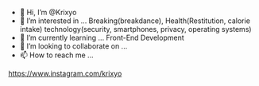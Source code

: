 - 👋 Hi, I’m @Krixyo
- 👀 I’m interested in ... Breaking(breakdance), Health(Restitution, calorie intake)  technology(security, smartphones, privacy, operating systems)
- 🌱 I’m currently learning ... Front-End Development
- 💞️ I’m looking to collaborate on ... 
- 📫 How to reach me ...

https://www.instagram.com/krixyo

<!---
Krixyo/Krixyo is a ✨ special ✨ repository because its `README.md` (this file) appears on your GitHub profile.
You can click the Preview link to take a look at your changes.
--->
